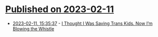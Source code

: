 # [Published on 2023-02-11](index.md)

* [2023-02-11, 15:35:37](https://news.ycombinator.com/item?id=34753240) - [I Thought I Was Saving Trans Kids. Now I’m Blowing the Whistle](https://www.thefp.com/p/i-thought-i-was-saving-trans-kids)
